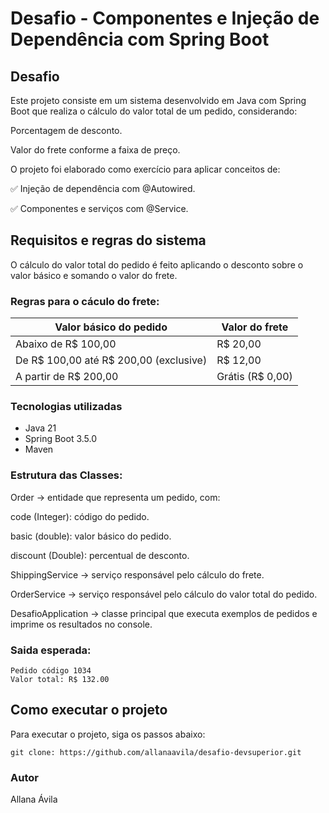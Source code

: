 # Desafio - Componentes e Injeção de Dependência com Spring Boot

## Desafio
Este projeto consiste em um sistema desenvolvido em Java com Spring Boot que realiza o cálculo do valor total de um pedido, considerando:

Porcentagem de desconto.

Valor do frete conforme a faixa de preço.

O projeto foi elaborado como exercício para aplicar conceitos de:

✅ Injeção de dependência com @Autowired.

✅ Componentes e serviços com @Service.

## Requisitos e regras do sistema

O cálculo do valor total do pedido é feito aplicando o desconto sobre o valor básico e somando o valor do frete.

### Regras para o cáculo do frete:
| Valor básico do pedido                   | Valor do frete    |
| ---------------------------------------- | ----------------- |
| Abaixo de R\$ 100,00                     | R\$ 20,00         |
| De R\$ 100,00 até R\$ 200,00 (exclusive) | R\$ 12,00         |
| A partir de R\$ 200,00                   | Grátis (R\$ 0,00) |

### Tecnologias utilizadas
- Java 21
- Spring Boot 3.5.0
- Maven

### Estrutura das Classes:
Order → entidade que representa um pedido, com:

code (Integer): código do pedido.

basic (double): valor básico do pedido.

discount (Double): percentual de desconto.

ShippingService → serviço responsável pelo cálculo do frete.

OrderService → serviço responsável pelo cálculo do valor total do pedido.

DesafioApplication → classe principal que executa exemplos de pedidos e imprime os resultados no console.

### Saida esperada:
```
Pedido código 1034
Valor total: R$ 132.00
```

## Como executar o projeto
Para executar o projeto, siga os passos abaixo:
```
git clone: https://github.com/allanaavila/desafio-devsuperior.git
```

### Autor
Allana Ávila